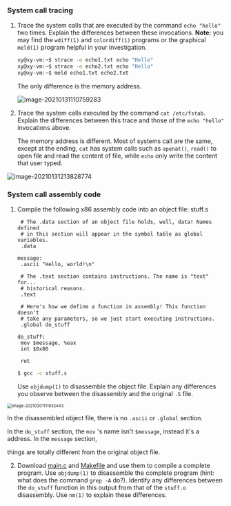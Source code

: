 ### System call tracing

1. Trace the system calls that are executed by the command `echo "hello"` two times. Explain the differences between these invocations. **Note:** you may find the `wdiff(1)` and `colordiff(1)` programs or the graphical `meld(1)` program helpful in your investigation.

   ```bash
   xy@xy-vm:~$ strace -o echo1.txt echo "Hello"
   xy@xy-vm:~$ strace -o echo2.txt echo "Hello"
   xy@xy-vm:~$ meld echo1.txt echo2.txt 
   ```

   The only difference is the memory address. 	

   ![image-20210131110759283](A:\MUN\Course\2021Winter\ENGI9875-Embedded-and-Real-Time-Operating-System-Design\ENGI9875\lab\figures\image-20210131110759283.png)

2. Trace the system calls executed by the command `cat /etc/fstab`. Explain the differences between this trace and those of the `echo "hello"` invocations above.

   The memory address is different. Most of systems call are the same, except at the ending, `cat` has system calls such as `openat()`, `read()` to open file and read the content of file, while `echo` only write the content that user typed. 

![image-20210131213828774](C:\Users\jianx\AppData\Roaming\Typora\typora-user-images\image-20210131213828774.png)

### System call assembly code

1. Compile the following x86 assembly code into an object file: stuff.s

   ```assembly
   	# The .data section of an object file holds, well, data! Names defined
   	# in this section will appear in the symbol table as global variables.
   	.data
   
   message:
   	.ascii "Hello, world!\n"
   
   	# The .text section contains instructions. The name is "text" for...
   	# historical reasons.
   	.text
   
   	# Here's how we define a function in assembly! This function doesn't
   	# take any parameters, so we just start executing instructions.
   	.global	do_stuff
   
   do_stuff:
   	mov	$message, %eax
   	int	$0x80
   
   	ret
   ```

   ```bash
   $ gcc -c stuff.s
   ```

    Use `objdump(1)` to disassemble the object file. Explain any differences you observe between the disassembly and the original `.S` file.

<img src="A:\MUN\Course\2021Winter\ENGI9875-Embedded-and-Real-Time-Operating-System-Design\ENGI9875\lab\figures\image-20210201111932443.png" alt="image-20210201111932443" style="zoom:67%;" />

In the disassembled object file, there is no `.ascii` or `.global` section. 

In the `do_stuff` section, the `mov` 's name isn't `$message`, instead it's a address.  In the `message` section, 

things are totally different from the original object file. 



2. Download [main.c](https://memorialu.gitlab.io/Engineering/ECE/Teaching/operating-systems/website/lab/1/main.c) and [Makefile](https://memorialu.gitlab.io/Engineering/ECE/Teaching/operating-systems/website/lab/1/Makefile) and use them to compile a complete program. Use `objdump(1)` to disassemble the complete program (hint: what does the command `grep -A` do?). Identify any differences between the `do_stuff` function in this output from that of the `stuff.o` disassembly. Use `nm(1)` to explain these differences.

